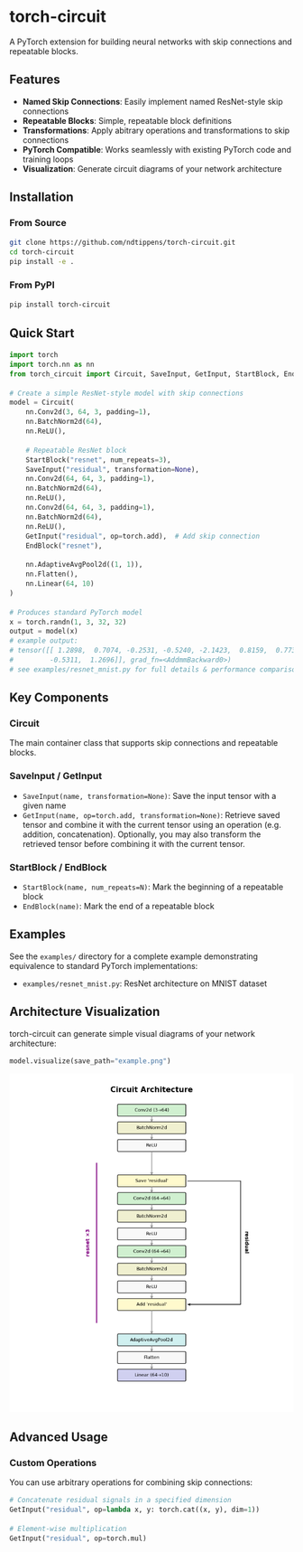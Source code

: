 # torch-circuit

A PyTorch extension for building neural networks with skip connections and repeatable blocks.

## Features

- **Named Skip Connections**: Easily implement named ResNet-style skip connections
- **Repeatable Blocks**: Simple, repeatable block definitions
- **Transformations**: Apply abitrary operations and transformations to skip connections
- **PyTorch Compatible**: Works seamlessly with existing PyTorch code and training loops
- **Visualization**: Generate circuit diagrams of your network architecture

## Installation

### From Source

```bash
git clone https://github.com/ndtippens/torch-circuit.git
cd torch-circuit
pip install -e .
```

### From PyPI

```bash
pip install torch-circuit
```

## Quick Start

```python
import torch
import torch.nn as nn
from torch_circuit import Circuit, SaveInput, GetInput, StartBlock, EndBlock

# Create a simple ResNet-style model with skip connections
model = Circuit(
    nn.Conv2d(3, 64, 3, padding=1),
    nn.BatchNorm2d(64),
    nn.ReLU(),
        
    # Repeatable ResNet block
    StartBlock("resnet", num_repeats=3),
    SaveInput("residual", transformation=None),
    nn.Conv2d(64, 64, 3, padding=1),
    nn.BatchNorm2d(64),
    nn.ReLU(),
    nn.Conv2d(64, 64, 3, padding=1),
    nn.BatchNorm2d(64),
    nn.ReLU(),
    GetInput("residual", op=torch.add),  # Add skip connection
    EndBlock("resnet"),
    
    nn.AdaptiveAvgPool2d((1, 1)),
    nn.Flatten(),
    nn.Linear(64, 10)
)

# Produces standard PyTorch model
x = torch.randn(1, 3, 32, 32)
output = model(x)
# example output:
# tensor([[ 1.2898,  0.7074, -0.2531, -0.5240, -2.1423,  0.8159,  0.7738,  1.0178,
#         -0.5311,  1.2696]], grad_fn=<AddmmBackward0>)
# see examples/resnet_mnist.py for full details & performance comparison
```


## Key Components

### Circuit

The main container class that supports skip connections and repeatable blocks.

### SaveInput / GetInput

- `SaveInput(name, transformation=None)`: Save the input tensor with a given name
- `GetInput(name, op=torch.add, transformation=None)`: Retrieve saved tensor and combine it with the current tensor using an operation (e.g. addition, concatenation). Optionally, you may also transform the retrieved tensor before combining it with the current tensor.

### StartBlock / EndBlock

- `StartBlock(name, num_repeats=N)`: Mark the beginning of a repeatable block
- `EndBlock(name)`: Mark the end of a repeatable block

## Examples

See the `examples/` directory for a complete example demonstrating equivalence to standard PyTorch implementations:

- `examples/resnet_mnist.py`: ResNet architecture on MNIST dataset

## Architecture Visualization

torch-circuit can generate simple visual diagrams of your network architecture:

```python
model.visualize(save_path="example.png")
```
![Example Circuit](https://github.com/ndtippens/torch-circuit/blob/main/examples/example.png)

## Advanced Usage

### Custom Operations

You can use arbitrary operations for combining skip connections:

```python
# Concatenate residual signals in a specified dimension
GetInput("residual", op=lambda x, y: torch.cat((x, y), dim=1))

# Element-wise multiplication
GetInput("residual", op=torch.mul)
```